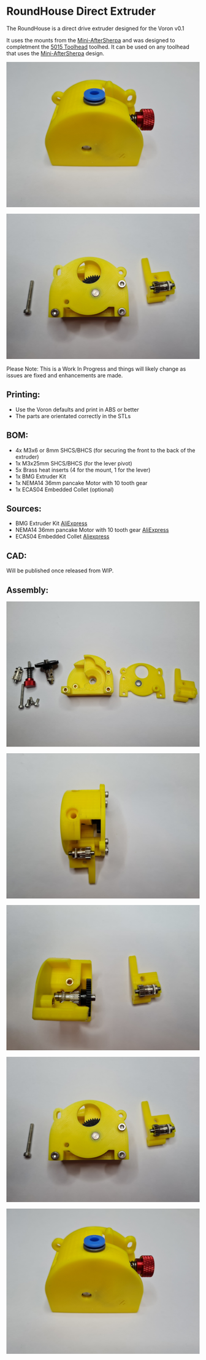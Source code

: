 # RoundHouse Direct Extruder

The RoundHouse is a direct drive extruder designed for the Voron v0.1

It uses the mounts from the [Mini-AfterSherpa](https://github.com/KurioHonoo/Mini-AfterSherpa) and was designed to completment the [5015 Toolhead](https://github.com/waytotheweb/voron/tree/main/V0/5015_Toolhead) toolhed. It can be used on any toolhead that uses the [Mini-AfterSherpa](https://github.com/KurioHonoo/Mini-AfterSherpa) design.

![roundhouse](images/roundhouse.jpg)

![rear](images/rear.jpg)

Please Note: This is a Work In Progress and things will likely change as issues are fixed and enhancements are made.


## Printing:

- Use the Voron defaults and print in ABS or better
- The parts are orientated correctly in the STLs

## BOM:

- 4x M3x6 or 8mm SHCS/BHCS (for securing the front to the back of the extruder)
- 1x M3x25mm  SHCS/BHCS (for the lever pivot)
- 5x Brass heat inserts (4 for the mount, 1 for the lever)
- 1x BMG Extruder Kit 
- 1x NEMA14 36mm pancake Motor with 10 tooth gear
- 1x ECAS04 Embedded Collet (optional)

## Sources:

- BMG Extruder Kit [AliExpress](https://www.aliexpress.com/item/4000021186440.html)
- NEMA14 36mm pancake Motor with 10 tooth gear [AliExpress](https://www.aliexpress.com/item/1005003056906725.html)
- ECAS04 Embedded Collet [Aliexpress](https://www.aliexpress.com/item/1005002538357279.html)

## CAD:

Will be published once released from WIP.

## Assembly:

![parts](images/parts.jpg)

![lever](images/lever.jpg)

![maingear](images/maingear.jpg)

![rear](images/rear.jpg)

![roundhouse](images/roundhouse.jpg)

